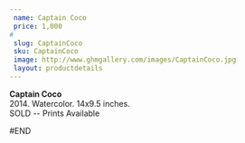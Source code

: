 ```yaml
---
 name: Captain Coco
 price: 1,000
#
 slug: CaptainCoco
 sku: CaptainCoco
 image: http://www.ghmgallery.com/images/CaptainCoco.jpg
 layout: productdetails
---
```

<strong>Captain Coco</strong><br />
 2014. Watercolor. 14x9.5 inches.<br />
 SOLD -- Prints Available<br />
 
 
 
 
#END